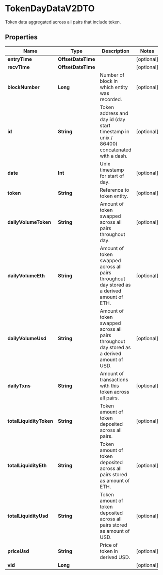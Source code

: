 

# TokenDayDataV2DTO

Token data aggregated across all pairs that include token.

## Properties

Name | Type | Description | Notes
------------ | ------------- | ------------- | -------------
**entryTime** | **OffsetDateTime** |  |  [optional]
**recvTime** | **OffsetDateTime** |  |  [optional]
**blockNumber** | **Long** | Number of block in which entity was recorded. |  [optional]
**id** | **String** | Token address and day id (day start timestamp in unix / 86400) concatenated with a dash. |  [optional]
**date** | **Int** | Unix timestamp for start of day. |  [optional]
**token** | **String** | Reference to token entity. |  [optional]
**dailyVolumeToken** | **String** | Amount of token swapped across all pairs throughout day. |  [optional]
**dailyVolumeEth** | **String** | Amount of token swapped across all pairs throughout day stored as a derived amount of ETH. |  [optional]
**dailyVolumeUsd** | **String** | Amount of token swapped across all pairs throughout day stored as a derived amount of USD. |  [optional]
**dailyTxns** | **String** | Amount of transactions with this token across all pairs. |  [optional]
**totalLiquidityToken** | **String** | Token amount of token deposited across all pairs. |  [optional]
**totalLiquidityEth** | **String** | Token amount of token deposited across all pairs stored as amount of ETH. |  [optional]
**totalLiquidityUsd** | **String** | Token amount of token deposited across all pairs stored as amount of USD. |  [optional]
**priceUsd** | **String** | Price of token in derived USD. |  [optional]
**vid** | **Long** |  |  [optional]



